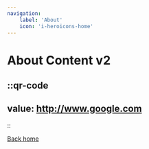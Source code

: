 ```yaml
---
navigation:
    label: 'About'
    icon: 'i-heroicons-home'
---
```

# About Content v2

::qr-code
---
value: http://www.google.com
---
::

[Back home](/)
